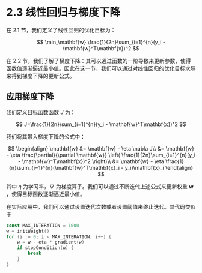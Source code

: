 # 2.3 线性回归与梯度下降

在 2.1 节，我们定义了线性回归的优化目标为：

$$
\min_\mathbf{w} \frac{1}{2n}\sum_{i=1}^{n}(y_i - \mathbf{w}^T\mathbf{x})^2
$$

在 2.2 节，我们了解了梯度下降：其可以通过函数的一阶导数来更新参数，使得函数值逐渐逼近最小值。因此在这一节，我们可以通过对线性回归的优化目标求导来得到梯度下降的更新公式。


## 应用梯度下降

我们定义目标函数函数 $J$ 为：

$$
J=\frac{1}{2n}\sum_{i=1}^{n}(y_i - \mathbf{w}^T\mathbf{x})^2
$$

我们将其带入梯度下降的公式中：

$$
\begin{align}
\mathbf{w}
&= \mathbf{w} - \eta \nabla J\\
&= \mathbf{w} - \eta \frac{\partial}{\partial \mathbf{w}} \left( \frac{1}{2n}\sum_{i=1}^{n}(y_i - \mathbf{w}^T\mathbf{x})^2 \right)\\
&= \mathbf{w} - \eta \frac{1}{n}\sum_{i=1}^{n}(\mathbf{w}^T\mathbf{x}_i - y_i)\mathbf{x}_i
\end{align}
$$

其中 $\eta$ 为学习率，$\nabla$ 为梯度算子。我们可以通过不断迭代上述公式来更新权重 $\mathbf{w}$ ，使得目标函数逐渐逼近最小值。

在实际应用中，我们可以通过设置迭代次数或者设置阈值来终止迭代。其代码类似于

```go
const MAX_INTERATION = 1000
w = initWeight()
for (i := 0; i < MAX_INTERATION; i++) {
    w = w - eta * gradient(w)
    if stopCondition(w) {
        break
    }
}
```

